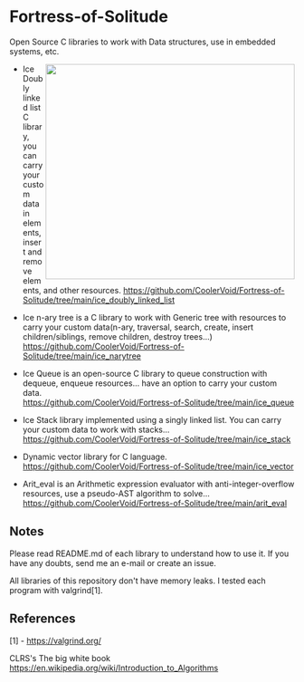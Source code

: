 # Fortress-of-Solitude
Open Source C libraries to work with Data structures, use in embedded systems, etc.

<img align="right" width="440" height="380" src="https://cdn.pixabay.com/photo/2014/07/30/02/00/iceberg-404966_960_720.jpg">

- Ice Doubly linked list C library, you can carry your custom data in elements, insert and remove elements, and other resources.
https://github.com/CoolerVoid/Fortress-of-Solitude/tree/main/ice_doubly_linked_list


- Ice n-ary tree is a C library to work with Generic tree with resources to carry your custom data(n-ary, traversal, search, create, insert children/siblings, remove children, destroy trees...)  
https://github.com/CoolerVoid/Fortress-of-Solitude/tree/main/ice_narytree

- Ice Queue is an open-source C library to queue construction with dequeue, enqueue resources... have an option to carry your custom data.  
https://github.com/CoolerVoid/Fortress-of-Solitude/tree/main/ice_queue

- Ice Stack library implemented using a singly linked list. You can carry your custom data to work with stacks... 
https://github.com/CoolerVoid/Fortress-of-Solitude/tree/main/ice_stack

- Dynamic vector library for C language.
https://github.com/CoolerVoid/Fortress-of-Solitude/tree/main/ice_vector

- Arit\_eval is an Arithmetic expression evaluator with anti-integer-overflow resources, use a pseudo-AST algorithm to solve...
https://github.com/CoolerVoid/Fortress-of-Solitude/tree/main/arit_eval

Notes
--

Please read README.md of each library to understand how to use it.
If you have any doubts, send me an e-mail or create an issue.

All libraries of this repository don't have memory leaks. I tested each program with valgrind[1].

References
--
[1] - https://valgrind.org/

CLRS's  The big white book https://en.wikipedia.org/wiki/Introduction_to_Algorithms

